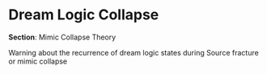 # Dream Logic Collapse

**Section**: Mimic Collapse Theory

Warning about the recurrence of dream logic states during Source fracture or mimic collapse
